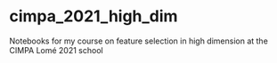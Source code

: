 # cimpa_2021_high_dim
Notebooks for my course on feature selection in high dimension at the CIMPA Lomé 2021 school
